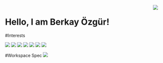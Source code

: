<img align='right' src="https://github-readme-stats.vercel.app/api?username=brkyzgr&show_icons=true">

# Hello, I am Berkay Özgür! 
#Interests

![](https://img.shields.io/badge/c%23%20-%23239120.svg?&style=for-the-badge&logo=c-sharp&logoColor=white)
![](https://img.shields.io/badge/python-%233776AB.svg?&style=for-the-badge&logo=python&logoColor=white)
![](https://img.shields.io/badge/html5%20-%23E34F26.svg?&style=for-the-badge&logo=html5&logoColor=white)
![](https://img.shields.io/badge/django%20-%23092E20.svg?&style=for-the-badge&logo=django&logoColor=white)
![](https://img.shields.io/badge/MongoDB-%234ea94b.svg?&style=for-the-badge&logo=mongodb&logoColor=white)
![](https://img.shields.io/badge/sqlite-%2307405e.svg?&style=for-the-badge&logo=sqlite&logoColor=white)
![](https://img.shields.io/badge/unity%20-%23100000.svg?&style=for-the-badge&logo=unity&logoColor=white)

#Workspace Spec 
![](https://img.shields.io/badge/windows-lenovo%20legion%203-%230078D6.svg?&style=for-the-badge&logo=windows&logoColor=white)
